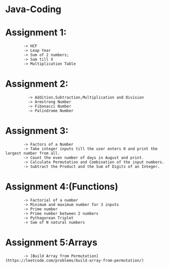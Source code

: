 # Java-Coding
           
# Assignment 1:

            -> HCF
            -> Leap Year
            -> Sum of 2 numbers;
            -> Sum till X
            -> Multiplication Table
            
# Assignment 2:
              
              -> Addition,Subtraction,Multiplication and Division
              -> Armstrong Number
              -> Fibonacci Number
              -> Palindrome Number

# Assignment 3:

            -> Factors of a Number
            -> Take integer inputs till the user enters 0 and print the largest number from all.
            -> Count the even number of days in August and print.
            -> Calculate Permutation and Combination of the input numbers.
            -> Subtract the Product and the Sum of Digits of an Integer.
             
# Assignment 4:(Functions)

            -> Factorial of a number
            -> Minimum and maximum number for 3 inputs
            -> Prime number
            -> Prime number between 2 numbers
            -> Pythagorean Triplet
            -> Sum of N natural numbers

# Assignment 5:Arrays

            -> [Build Array from Permutation](https://leetcode.com/problems/build-array-from-permutation/)
